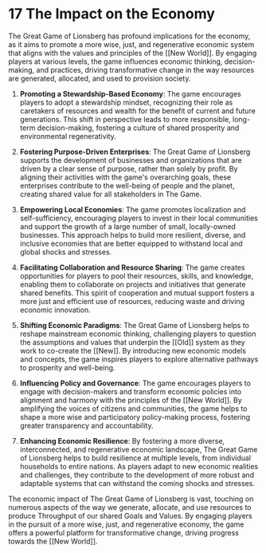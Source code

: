 # 17 The Impact on the Economy

The Great Game of Lionsberg has profound implications for the economy, as it aims to promote a more wise, just, and regenerative economic system that aligns with the values and principles of the [[New World]]. By engaging players at various levels, the game influences economic thinking, decision-making, and practices, driving transformative change in the way resources are generated, allocated, and used to provision society.

1.  **Promoting a Stewardship-Based Economy**: The game encourages players to adopt a stewardship mindset, recognizing their role as caretakers of resources and wealth for the benefit of current and future generations. This shift in perspective leads to more responsible, long-term decision-making, fostering a culture of shared prosperity and environmental regenerativity.
    
2.  **Fostering Purpose-Driven Enterprises**: The Great Game of Lionsberg supports the development of businesses and organizations that are driven by a clear sense of purpose, rather than solely by profit. By aligning their activities with the game's overarching goals, these enterprises contribute to the well-being of people and the planet, creating shared value for all stakeholders in The Game. 
    
3.  **Empowering Local Economies**: The game promotes localization and self-sufficiency, encouraging players to invest in their local communities and support the growth of a large number of small, locally-owned businesses. This approach helps to build more resilient, diverse, and inclusive economies that are better equipped to withstand local and global shocks and stresses.
    
4.  **Facilitating Collaboration and Resource Sharing**: The game creates opportunities for players to pool their resources, skills, and knowledge, enabling them to collaborate on projects and initiatives that generate shared benefits. This spirit of cooperation and mutual support fosters a more just and efficient use of resources, reducing waste and driving economic innovation.
    
5.  **Shifting Economic Paradigms**: The Great Game of Lionsberg helps to reshape mainstream economic thinking, challenging players to question the assumptions and values that underpin the [[Old]] system as they work to co-create the [[New]]. By introducing new economic models and concepts, the game inspires players to explore alternative pathways to prosperity and well-being.
    
6.  **Influencing Policy and Governance**: The game encourages players to engage with decision-makers and transform economic policies into alignment and harmony with the principles of the [[New World]]. By amplifying the voices of citizens and communities, the game helps to shape a more wise and participatory policy-making process, fostering greater transparency and accountability.
    
7.  **Enhancing Economic Resilience**: By fostering a more diverse, interconnected, and regenerative economic landscape, The Great Game of Lionsberg helps to build resilience at multiple levels, from individual households to entire nations. As players adapt to new economic realities and challenges, they contribute to the development of more robust and adaptable systems that can withstand the coming shocks and stresses.
    

The economic impact of The Great Game of Lionsberg is vast, touching on numerous aspects of the way we generate, allocate, and use resources to produce Throughput of our shared Goals and Values. By engaging players in the pursuit of a more wise, just, and regenerative economy, the game offers a powerful platform for transformative change, driving progress towards the [[New World]].